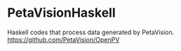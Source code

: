 # PetaVisionHaskell
Haskell codes that process data generated by PetaVision.
https://github.com/PetaVision/OpenPV
